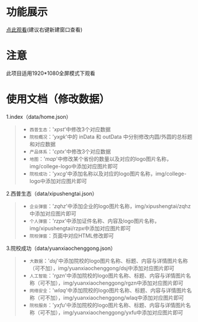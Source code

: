 # 功能展示
[点此观看](https://quiethear.github.io/temporary-1/index.html "首页")(建议右键新建窗口查看)

# 注意
此项目适用1920*1080全屏模式下观看

# 使用文档（修改数据）
1.index（data/home.json）
> * `西普生态`：'*xpst*'中修改3个对应数据
> * `院校概况`：'*yxgk*'中的 inData 和 outData 中分别修改内圆/外圆的总标题和对应数据
> * `产品体系`：'*cptx*'中修改3个对应数据
> * `地图`：'*map*'中修改某个省份的数量以及对应的logo图片名称，img/college-logo中添加对应图片即可
> * `院校成功`：'*yxcg*'中添加名称以及对应的logo图片名称，img/college-logo中添加对应图片即可

2.西普生态（data/xipushengtai.json）
> * `企业弹窗`：'*zqhz*'中添加企业的logo图片名称，img/xipushengtai/zqhz中添加对应图片即可
> * `个人弹窗`：'*rzpx*'中添加证件名称、内容及logo图片名称，img/xipushengtai/rzpx中添加对应图片即可
> * `院校弹窗`：页面中对应HTML修改即可


3.院校成功（data/yuanxiaochenggong.json）
> * `大数据`：'*dsj*'中添加院校的logo图片名称、标题、内容与详情图片名称（可不加），img/yuanxiaochenggong/dsj中添加对应图片即可
> * `人工智能`：'*rgzn*'中添加院校的logo图片名称、标题、内容与详情图片名称（可不加），img/yuanxiaochenggong/rgzn中添加对应图片即可
> * `网络安全`：'*wlaq*'中添加院校的logo图片名称、标题、内容与详情图片名称（可不加），img/yuanxiaochenggong/wlaq中添加对应图片即可
> * `院校服务`：'*yxfu*'中添加院校的logo图片名称、标题、内容与详情图片名称（可不加），img/yuanxiaochenggong/yxfu中添加对应图片即可
